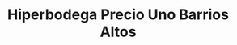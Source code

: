 ---
title: "Hiperbodega Precio Uno Barrios Altos"
url: /barrios-altos/hiperbodega-precio-uno-barrios-altos/
shop: mayorista
---